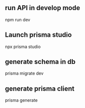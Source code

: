 ## run API in develop mode
npm run dev

## Launch prisma studio
npx prisma studio

## generate schema in db
prisma migrate dev

## generate prisma client
prisma generate
